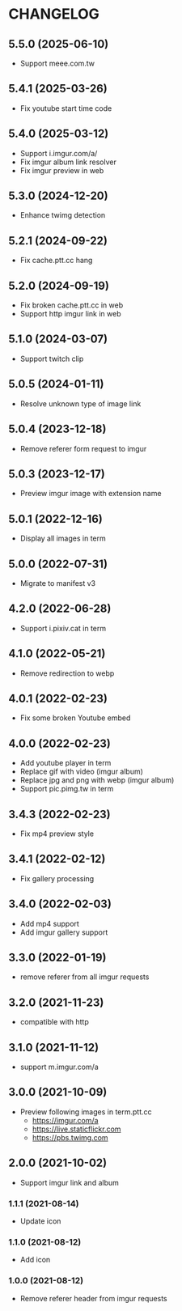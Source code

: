 # CHANGELOG

## 5.5.0 (2025-06-10)

- Support meee.com.tw

## 5.4.1 (2025-03-26)

- Fix youtube start time code

## 5.4.0 (2025-03-12)

- Support i.imgur.com/a/
- Fix imgur album link resolver
- Fix imgur preview in web

## 5.3.0 (2024-12-20)

- Enhance twimg detection

## 5.2.1 (2024-09-22)

- Fix cache.ptt.cc hang

## 5.2.0 (2024-09-19)

- Fix broken cache.ptt.cc in web
- Support http imgur link in web

## 5.1.0 (2024-03-07)

- Support twitch clip

## 5.0.5 (2024-01-11)

- Resolve unknown type of image link

## 5.0.4 (2023-12-18)

- Remove referer form request to imgur

## 5.0.3 (2023-12-17)

- Preview imgur image with extension name

## 5.0.1 (2022-12-16)

- Display all images in term

## 5.0.0 (2022-07-31)

- Migrate to manifest v3

## 4.2.0 (2022-06-28)

- Support i.pixiv.cat in term

## 4.1.0 (2022-05-21)

- Remove redirection to webp

## 4.0.1 (2022-02-23)

- Fix some broken Youtube embed

## 4.0.0 (2022-02-23)

- Add youtube player in term
- Replace gif with video (imgur album)
- Replace jpg and png with webp (imgur album)
- Support pic.pimg.tw in term

## 3.4.3 (2022-02-23)

- Fix mp4 preview style

## 3.4.1 (2022-02-12)

- Fix gallery processing

## 3.4.0 (2022-02-03)

- Add mp4 support
- Add imgur gallery support

## 3.3.0 (2022-01-19)

- remove referer from all imgur requests

## 3.2.0 (2021-11-23)

- compatible with http

## 3.1.0 (2021-11-12)

- support m.imgur.com/a

## 3.0.0 (2021-10-09)

- Preview following images in term.ptt.cc
  - https://imgur.com/a
  - https://live.staticflickr.com
  - https://pbs.twimg.com

## 2.0.0 (2021-10-02)

- Support imgur link and album

### 1.1.1 (2021-08-14)

- Update icon

### 1.1.0 (2021-08-12)

- Add icon

### 1.0.0 (2021-08-12)

- Remove referer header from imgur requests
